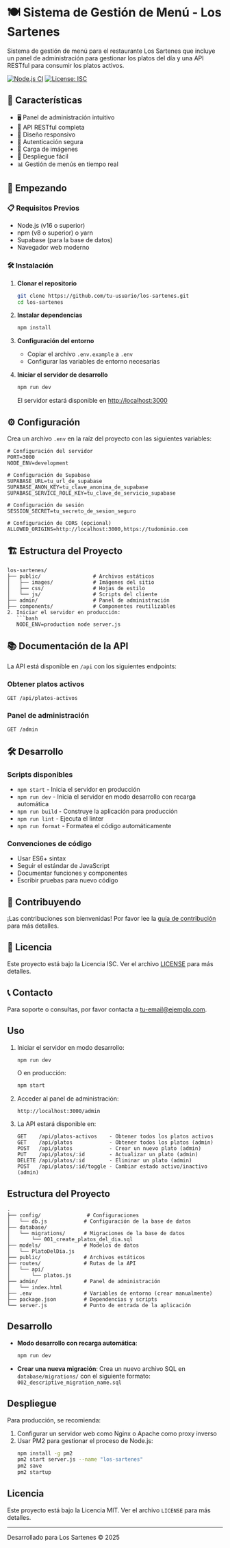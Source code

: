 # 🍽️ Sistema de Gestión de Menú - Los Sartenes

Sistema de gestión de menú para el restaurante Los Sartenes que incluye un panel de administración para gestionar los platos del día y una API RESTful para consumir los platos activos.

[![Node.js CI](https://github.com/tu-usuario/los-sartenes/actions/workflows/node.js.yml/badge.svg)](https://github.com/tu-usuario/los-sartenes/actions/workflows/node.js.yml)
[![License: ISC](https://img.shields.io/badge/License-ISC-blue.svg)](https://opensource.org/licenses/ISC)

## 🌟 Características

- 🖥️ Panel de administración intuitivo
- 🔄 API RESTful completa
- 📱 Diseño responsivo
- 🔐 Autenticación segura
- 📸 Carga de imágenes
- 🚀 Despliegue fácil
- 📊 Gestión de menús en tiempo real

## 🚀 Empezando

### 📋 Requisitos Previos

- Node.js (v16 o superior)
- npm (v8 o superior) o yarn
- Supabase (para la base de datos)
- Navegador web moderno

### 🛠️ Instalación

1. **Clonar el repositorio**
   ```bash
   git clone https://github.com/tu-usuario/los-sartenes.git
   cd los-sartenes
   ```

2. **Instalar dependencias**
   ```bash
   npm install
   ```

3. **Configuración del entorno**
   - Copiar el archivo `.env.example` a `.env`
   - Configurar las variables de entorno necesarias

4. **Iniciar el servidor de desarrollo**
   ```bash
   npm run dev
   ```
   El servidor estará disponible en [http://localhost:3000](http://localhost:3000)

## ⚙️ Configuración

Crea un archivo `.env` en la raíz del proyecto con las siguientes variables:

```env
# Configuración del servidor
PORT=3000
NODE_ENV=development

# Configuración de Supabase
SUPABASE_URL=tu_url_de_supabase
SUPABASE_ANON_KEY=tu_clave_anonima_de_supabase
SUPABASE_SERVICE_ROLE_KEY=tu_clave_de_servicio_supabase

# Configuración de sesión
SESSION_SECRET=tu_secreto_de_sesion_seguro

# Configuración de CORS (opcional)
ALLOWED_ORIGINS=http://localhost:3000,https://tudominio.com
```

## 🏗️ Estructura del Proyecto

```
los-sartenes/
├── public/                 # Archivos estáticos
│   ├── images/             # Imágenes del sitio
│   ├── css/                # Hojas de estilo
│   └── js/                 # Scripts del cliente
├── admin/                  # Panel de administración
├── components/             # Componentes reutilizables
2. Iniciar el servidor en producción:
   ```bash
   NODE_ENV=production node server.js
   ```

## 📚 Documentación de la API

La API está disponible en `/api` con los siguientes endpoints:

### Obtener platos activos
```
GET /api/platos-activos
```

### Panel de administración
```
GET /admin
```

## 🛠️ Desarrollo

### Scripts disponibles

- `npm start` - Inicia el servidor en producción
- `npm run dev` - Inicia el servidor en modo desarrollo con recarga automática
- `npm run build` - Construye la aplicación para producción
- `npm run lint` - Ejecuta el linter
- `npm run format` - Formatea el código automáticamente

### Convenciones de código

- Usar ES6+ sintax
- Seguir el estándar de JavaScript
- Documentar funciones y componentes
- Escribir pruebas para nuevo código

## 🤝 Contribuyendo

¡Las contribuciones son bienvenidas! Por favor lee la [guía de contribución](CONTRIBUTING.md) para más detalles.

## 📄 Licencia

Este proyecto está bajo la Licencia ISC. Ver el archivo [LICENSE](LICENSE) para más detalles.

## 📞 Contacto

Para soporte o consultas, por favor contacta a [tu-email@ejemplo.com](mailto:tu-email@ejemplo.com).

## Uso

1. Iniciar el servidor en modo desarrollo:
   ```bash
   npm run dev
   ```
   O en producción:
   ```bash
   npm start
   ```

2. Acceder al panel de administración:
   ```
   http://localhost:3000/admin
   ```

3. La API estará disponible en:
   ```
   GET    /api/platos-activos    - Obtener todos los platos activos
   GET    /api/platos            - Obtener todos los platos (admin)
   POST   /api/platos            - Crear un nuevo plato (admin)
   PUT    /api/platos/:id        - Actualizar un plato (admin)
   DELETE /api/platos/:id        - Eliminar un plato (admin)
   POST   /api/platos/:id/toggle - Cambiar estado activo/inactivo (admin)
   ```

## Estructura del Proyecto

```
.
├── config/               # Configuraciones
│   └── db.js            # Configuración de la base de datos
├── database/
│   └── migrations/      # Migraciones de la base de datos
│       └── 001_create_platos_del_dia.sql
├── models/              # Modelos de datos
│   └── PlatoDelDia.js
├── public/              # Archivos estáticos
├── routes/              # Rutas de la API
│   └── api/
│       └── platos.js
├── admin/               # Panel de administración
│   └── index.html
├── .env                 # Variables de entorno (crear manualmente)
├── package.json         # Dependencias y scripts
└── server.js            # Punto de entrada de la aplicación
```

## Desarrollo

- **Modo desarrollo con recarga automática**:
  ```bash
  npm run dev
  ```

- **Crear una nueva migración**:
  Crea un nuevo archivo SQL en `database/migrations/` con el siguiente formato:
  `002_descriptive_migration_name.sql`

## Despliegue

Para producción, se recomienda:

1. Configurar un servidor web como Nginx o Apache como proxy inverso
2. Usar PM2 para gestionar el proceso de Node.js:
   ```bash
   npm install -g pm2
   pm2 start server.js --name "los-sartenes"
   pm2 save
   pm2 startup
   ```

## Licencia

Este proyecto está bajo la Licencia MIT. Ver el archivo `LICENSE` para más detalles.

---

Desarrollado para Los Sartenes © 2025
